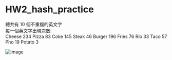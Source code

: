 # HW2_hash_practice

總共有 10 個不重複的英文字<br>
每一個英文字出現次數:<br>
Cheese 234
Pizza 83
Coke 145
Steak 46
Burger 196
Fries 76
Rib 33
Taco 57
Pho 19
Potato 3

![image](https://github.com/Yangtzuchieh/HW2_hash_practice/assets/161815485/d0b09f64-934b-46ff-ac13-db20c6f6e717)

